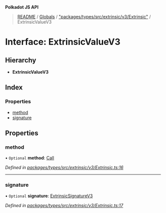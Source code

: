 **Polkadot JS API**

> [README](../README.md) / [Globals](../globals.md) / ["packages/types/src/extrinsic/v3/Extrinsic"](../modules/_packages_types_src_extrinsic_v3_extrinsic_.md) / ExtrinsicValueV3

# Interface: ExtrinsicValueV3

## Hierarchy

* **ExtrinsicValueV3**

## Index

### Properties

* [method](_packages_types_src_extrinsic_v3_extrinsic_.extrinsicvaluev3.md#method)
* [signature](_packages_types_src_extrinsic_v3_extrinsic_.extrinsicvaluev3.md#signature)

## Properties

### method

• `Optional` **method**: [Call](../classes/_packages_types_src_generic_call_.call.md)

*Defined in [packages/types/src/extrinsic/v3/Extrinsic.ts:16](https://github.com/polkadot-js/api/blob/7fd45f63d/packages/types/src/extrinsic/v3/Extrinsic.ts#L16)*

___

### signature

• `Optional` **signature**: [ExtrinsicSignatureV3](../classes/_packages_types_src_extrinsic_v3_extrinsicsignature_.extrinsicsignaturev3.md)

*Defined in [packages/types/src/extrinsic/v3/Extrinsic.ts:17](https://github.com/polkadot-js/api/blob/7fd45f63d/packages/types/src/extrinsic/v3/Extrinsic.ts#L17)*
